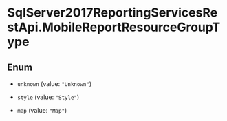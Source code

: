 # SqlServer2017ReportingServicesRestApi.MobileReportResourceGroupType

## Enum


* `unknown` (value: `"Unknown"`)

* `style` (value: `"Style"`)

* `map` (value: `"Map"`)


